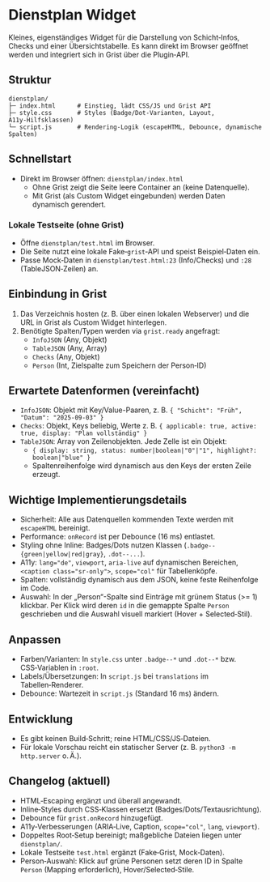 # Dienstplan Widget

Kleines, eigenständiges Widget für die Darstellung von Schicht‑Infos, Checks und einer Übersichtstabelle. Es kann direkt im Browser geöffnet werden und integriert sich in Grist über die Plugin‑API.

## Struktur

```
dienstplan/
├─ index.html      # Einstieg, lädt CSS/JS und Grist API
├─ style.css       # Styles (Badge/Dot‑Varianten, Layout, A11y‑Hilfsklassen)
└─ script.js       # Rendering‑Logik (escapeHTML, Debounce, dynamische Spalten)
```

## Schnellstart

- Direkt im Browser öffnen: `dienstplan/index.html`
  - Ohne Grist zeigt die Seite leere Container an (keine Datenquelle).
  - Mit Grist (als Custom Widget eingebunden) werden Daten dynamisch gerendert.

### Lokale Testseite (ohne Grist)

- Öffne `dienstplan/test.html` im Browser.
- Die Seite nutzt eine lokale Fake‑`grist`‑API und speist Beispiel‑Daten ein.
- Passe Mock‑Daten in `dienstplan/test.html:23` (Info/Checks) und `:28` (TableJSON‑Zeilen) an.

## Einbindung in Grist

1. Das Verzeichnis hosten (z. B. über einen lokalen Webserver) und die URL in Grist als Custom Widget hinterlegen.
2. Benötigte Spalten/Typen werden via `grist.ready` angefragt:
   - `InfoJSON` (Any, Objekt)
   - `TableJSON` (Any, Array)
   - `Checks` (Any, Objekt)
   - `Person` (Int, Zielspalte zum Speichern der Person‑ID)

## Erwartete Datenformen (vereinfacht)

- `InfoJSON`: Objekt mit Key/Value-Paaren, z. B. `{ "Schicht": "Früh", "Datum": "2025-09-03" }`
- `Checks`: Objekt, Keys beliebig, Werte z. B. `{ applicable: true, active: true, display: "Plan vollständig" }`
- `TableJSON`: Array von Zeilenobjekten. Jede Zelle ist ein Objekt:
  - `{ display: string, status: number|boolean|"0"|"1", highlight?: boolean|"blue" }`
  - Spaltenreihenfolge wird dynamisch aus den Keys der ersten Zeile erzeugt.

## Wichtige Implementierungsdetails

- Sicherheit: Alle aus Datenquellen kommenden Texte werden mit `escapeHTML` bereinigt.
- Performance: `onRecord` ist per Debounce (16 ms) entlastet.
- Styling ohne Inline: Badges/Dots nutzen Klassen (`.badge--{green|yellow|red|gray}`, `.dot--...`).
- A11y: `lang="de"`, `viewport`, `aria-live` auf dynamischen Bereichen, `<caption class="sr-only">`, `scope="col"` für Tabellenköpfe.
- Spalten: vollständig dynamisch aus dem JSON, keine feste Reihenfolge im Code.
- Auswahl: In der „Person“-Spalte sind Einträge mit grünem Status (>= 1) klickbar. Per Klick wird deren `id` in die gemappte Spalte `Person` geschrieben und die Auswahl visuell markiert (Hover + Selected‑Stil).

## Anpassen

- Farben/Varianten: In `style.css` unter `.badge--*` und `.dot--*` bzw. CSS‑Variablen in `:root`.
- Labels/Übersetzungen: In `script.js` bei `translations` im Tabellen‑Renderer.
- Debounce: Wartezeit in `script.js` (Standard 16 ms) ändern.

## Entwicklung

- Es gibt keinen Build‑Schritt; reine HTML/CSS/JS‑Dateien.
- Für lokale Vorschau reicht ein statischer Server (z. B. `python3 -m http.server` o. Ä.).

## Changelog (aktuell)

- HTML‑Escaping ergänzt und überall angewandt.
- Inline‑Styles durch CSS‑Klassen ersetzt (Badges/Dots/Textausrichtung).
- Debounce für `grist.onRecord` hinzugefügt.
- A11y‑Verbesserungen (ARIA‑Live, Caption, `scope="col"`, `lang`, `viewport`).
- Doppeltes Root‑Setup bereinigt; maßgebliche Dateien liegen unter `dienstplan/`.
- Lokale Testseite `test.html` ergänzt (Fake‑Grist, Mock‑Daten).
- Person‑Auswahl: Klick auf grüne Personen setzt deren ID in Spalte `Person` (Mapping erforderlich), Hover/Selected‑Stile.
